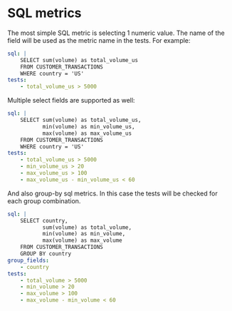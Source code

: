 # SQL metrics

The most simple SQL metric is selecting 1 numeric value.
The name of the field will be used as the metric name in the tests.
For example:

```yaml
sql: |
    SELECT sum(volume) as total_volume_us
    FROM CUSTOMER_TRANSACTIONS
    WHERE country = 'US'
tests:
    - total_volume_us > 5000
```

Multiple select fields are supported as well:  

```yaml
sql: |
    SELECT sum(volume) as total_volume_us,
           min(volume) as min_volume_us,
           max(volume) as max_volume_us
    FROM CUSTOMER_TRANSACTIONS
    WHERE country = 'US'
tests:
    - total_volume_us > 5000
    - min_volume_us > 20
    - max_volume_us > 100
    - max_volume_us - min_volume_us < 60 
```

And also group-by sql metrics.  In this case the tests will be checked for 
each group combination.
 
```yaml
sql: |
    SELECT country, 
           sum(volume) as total_volume,
           min(volume) as min_volume,
           max(volume) as max_volume
    FROM CUSTOMER_TRANSACTIONS
    GROUP BY country
group_fields: 
    - country
tests:
    - total_volume > 5000
    - min_volume > 20
    - max_volume > 100
    - max_volume - min_volume < 60 
```
